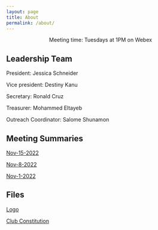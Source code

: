 ```yaml
---
layout: page
title: About
permalink: /about/
---
```


<p align="center"> Meeting time: Tuesdays at 1PM on Webex </p>

## Leadership Team

President: Jessica Schneider

<!-- - jessica.schneider@bhcc.edu -->

Vice president: Destiny Kanu

<!-- - destiny.kanu@bhcc.edu -->

Secretary: Ronald Cruz

<!-- - ronald.cruzventura@bhcc.edu -->

Treasurer: Mohammed Eltayeb

<!-- - m.eltayeb@bhcc.edu -->

Outreach Coordinator: Salome Shunamon

<!-- - salome.shunamon01@bhcc.edu -->

## Meeting Summaries

[Nov-15-2022](https://bhccstem.github.io/files/STEM_Meeting_Notes_11_15_22.pdf)

[Nov-8-2022](https://bhccstem.github.io/files/STEM_Meeting_Notes_11_8_22.pdf)

[Nov-1-2022](https://bhccstem.github.io/files/STEM_Meeting_Notes_11_1_22.pdf)

## Files

[Logo](https://bhccstem.github.io/images/logo.png)

[Club Constitution](https://bhccstem.github.io/files/STEM_Club_Constitution.pdf)
